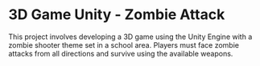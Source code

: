 # 3D Game Unity - Zombie Attack
This project involves developing a 3D game using the Unity Engine with a zombie shooter theme set in a school area. Players must face zombie attacks from all directions and survive using the available weapons.
